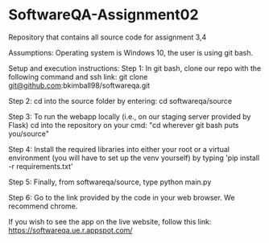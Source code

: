 # SoftwareQA-Assignment02
Repository that contains all source code for assignment 3,4

Assumptions: Operating system is Windows 10, the user is using git bash.

Setup and execution instructions:
Step 1: In git bash, clone our repo with the following command and ssh link: git clone git@github.com:bkimball98/softwareqa.git

Step 2: cd into the source folder by entering: cd softwareqa/source

Step 3: To run the webapp locally (i.e., on our staging server provided by Flask) cd into the repository on your cmd: "cd wherever git bash puts you/source"

Step 4: Install the required libraries into either your root or a virtual environment (you will have to set up the venv yourself) by typing 'pip install -r requirements.txt'

Step 5: Finally, from softwareqa/source, type python main.py

Step 6: Go to the link provided by the code in your web browser. We recommend chrome.

If you wish to see the app on the live website, follow this link: https://softwareqa.ue.r.appspot.com/ 


